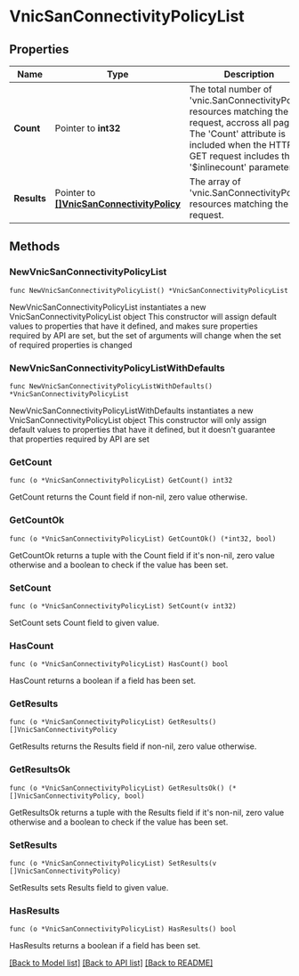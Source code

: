 # VnicSanConnectivityPolicyList

## Properties

Name | Type | Description | Notes
------------ | ------------- | ------------- | -------------
**Count** | Pointer to **int32** | The total number of &#39;vnic.SanConnectivityPolicy&#39; resources matching the request, accross all pages. The &#39;Count&#39; attribute is included when the HTTP GET request includes the &#39;$inlinecount&#39; parameter. | [optional] 
**Results** | Pointer to [**[]VnicSanConnectivityPolicy**](vnic.SanConnectivityPolicy.md) | The array of &#39;vnic.SanConnectivityPolicy&#39; resources matching the request. | [optional] 

## Methods

### NewVnicSanConnectivityPolicyList

`func NewVnicSanConnectivityPolicyList() *VnicSanConnectivityPolicyList`

NewVnicSanConnectivityPolicyList instantiates a new VnicSanConnectivityPolicyList object
This constructor will assign default values to properties that have it defined,
and makes sure properties required by API are set, but the set of arguments
will change when the set of required properties is changed

### NewVnicSanConnectivityPolicyListWithDefaults

`func NewVnicSanConnectivityPolicyListWithDefaults() *VnicSanConnectivityPolicyList`

NewVnicSanConnectivityPolicyListWithDefaults instantiates a new VnicSanConnectivityPolicyList object
This constructor will only assign default values to properties that have it defined,
but it doesn't guarantee that properties required by API are set

### GetCount

`func (o *VnicSanConnectivityPolicyList) GetCount() int32`

GetCount returns the Count field if non-nil, zero value otherwise.

### GetCountOk

`func (o *VnicSanConnectivityPolicyList) GetCountOk() (*int32, bool)`

GetCountOk returns a tuple with the Count field if it's non-nil, zero value otherwise
and a boolean to check if the value has been set.

### SetCount

`func (o *VnicSanConnectivityPolicyList) SetCount(v int32)`

SetCount sets Count field to given value.

### HasCount

`func (o *VnicSanConnectivityPolicyList) HasCount() bool`

HasCount returns a boolean if a field has been set.

### GetResults

`func (o *VnicSanConnectivityPolicyList) GetResults() []VnicSanConnectivityPolicy`

GetResults returns the Results field if non-nil, zero value otherwise.

### GetResultsOk

`func (o *VnicSanConnectivityPolicyList) GetResultsOk() (*[]VnicSanConnectivityPolicy, bool)`

GetResultsOk returns a tuple with the Results field if it's non-nil, zero value otherwise
and a boolean to check if the value has been set.

### SetResults

`func (o *VnicSanConnectivityPolicyList) SetResults(v []VnicSanConnectivityPolicy)`

SetResults sets Results field to given value.

### HasResults

`func (o *VnicSanConnectivityPolicyList) HasResults() bool`

HasResults returns a boolean if a field has been set.


[[Back to Model list]](../README.md#documentation-for-models) [[Back to API list]](../README.md#documentation-for-api-endpoints) [[Back to README]](../README.md)


